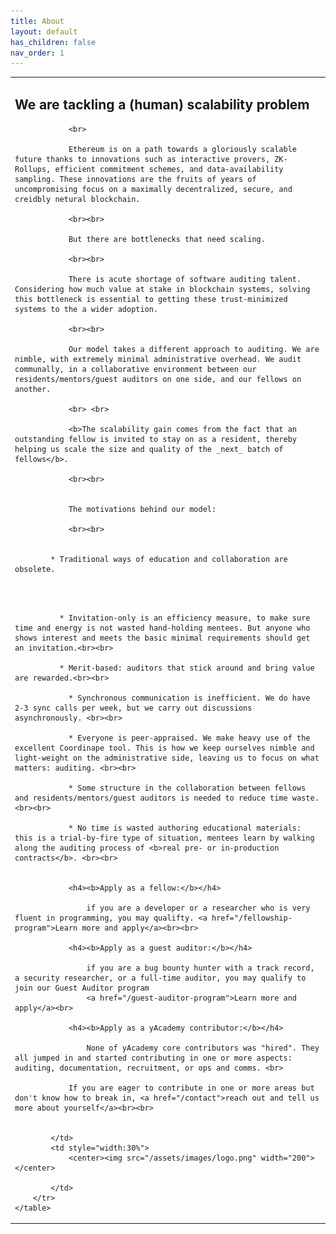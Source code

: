 ```yaml
---
title: About
layout: default
has_children: false
nav_order: 1
---
```



<style>
td, th {
   border: none!important;
}
</style>

<div>
    <table>
        <tr>
            <td style="text-align:left;vertical-align:middle;">
                <h2>We are tackling a (human) scalability problem</h2>
                
                <br>

                Ethereum is on a path towards a gloriously scalable future thanks to innovations such as interactive provers, ZK-Rollups, efficient commitment schemes, and data-availability sampling. These innovations are the fruits of years of uncompromising focus on a maximally decentralized, secure, and creidbly netural blockchain.

                <br><br>

                But there are bottlenecks that need scaling. 

                <br><br>

                There is acute shortage of software auditing talent. Considering how much value at stake in blockchain systems, solving this bottleneck is essential to getting these trust-minimized systems to the a wider adoption.

                <br><br>

                Our model takes a different approach to auditing. We are nimble, with extremely minimal administrative overhead. We audit communally, in a collaborative environment between our residents/mentors/guest auditors on one side, and our fellows on another.

                <br> <br>

                <b>The scalability gain comes from the fact that an outstanding fellow is invited to stay on as a resident, thereby helping us scale the size and quality of the _next_ batch of fellows</b>.

                <br><br>


                The motivations behind our model:

                <br><br>
                

            * Traditional ways of education and collaboration are obsolete.

<br><br>

              * Invitation-only is an efficiency measure, to make sure time and energy is not wasted hand-holding mentees. But anyone who shows interest and meets the basic minimal requirements should get an invitation.<br><br>

              * Merit-based: auditors that stick around and bring value are rewarded.<br><br>

                * Synchronous communication is inefficient. We do have 2-3 sync calls per week, but we carry out discussions asynchronously. <br><br>
                
                * Everyone is peer-appraised. We make heavy use of the excellent Coordinape tool. This is how we keep ourselves nimble and light-weight on the administrative side, leaving us to focus on what matters: auditing. <br><br>

                * Some structure in the collaboration between fellows and residents/mentors/guest auditors is needed to reduce time waste.<br><br>

                * No time is wasted authoring educational materials: this is a trial-by-fire type of situation, mentees learn by walking along the auditing process of <b>real pre- or in-production contracts</b>. <br><br>


                <h4><b>Apply as a fellow:</b></h4>

                    if you are a developer or a researcher who is very fluent in programming, you may qualifty. <a href="/fellowship-program">Learn more and apply</a><br><br>

                <h4><b>Apply as a guest auditor:</b></h4>

                    if you are a bug bounty hunter with a track record, a security researcher, or a full-time auditor, you may qualify to join our Guest Auditor program 
                    <a href="/guest-auditor-program">Learn more and apply</a><br>

                <h4><b>Apply as a yAcademy contributor:</b></h4>

                    None of yAcademy core contributors was "hired". They all jumped in and started contributing in one or more aspects: auditing, documentation, recruitment, or ops and comms. <br>

                If you are eager to contribute in one or more areas but don't know how to break in, <a href="/contact">reach out and tell us more about yourself</a><br><br>


            </td>
            <td style="width:30%">
                <center><img src="/assets/images/logo.png" width="200"></center>
                
            </td>
        </tr>  
    </table>
</div>
